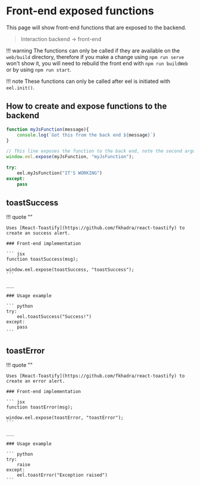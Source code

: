 <!--
 Copyright (C) 2023 Hefestus
 
 This file is part of Bolinho.
 
 Bolinho is free software: you can redistribute it and/or modify
 it under the terms of the GNU General Public License as published by
 the Free Software Foundation, either version 3 of the License, or
 (at your option) any later version.
 
 Bolinho is distributed in the hope that it will be useful,
 but WITHOUT ANY WARRANTY; without even the implied warranty of
 MERCHANTABILITY or FITNESS FOR A PARTICULAR PURPOSE.  See the
 GNU General Public License for more details.
 
 You should have received a copy of the GNU General Public License
 along with Bolinho.  If not, see <http://www.gnu.org/licenses/>.
-->

# Front-end exposed functions

This page will show front-end functions that are exposed to the backend.
> Interaction backend -> front-end

!!! warning
    The functions can only be called if they are available on the `web/build` directory, therefore if you make a change using `npm run serve` won't show it, you will need to rebuild the front end with `npm run buildWeb` or by using `npm run start`.

!!! note
    These functions can only be called after eel is initiated with `eel.init()`.

## How to create and expose functions to the backend

``` jsx
function myJsFunction(message){
    console.log(`Got this from the back end ${message}`)
}

// This line exposes the function to the back end, note the second argument, it is the name that the back end needs to call
window.eel.expose(myJsFunction, "myJsFunction");
```

``` python
try:
    eel.myJsFunction("IT'S WORKING")
except:
    pass
```

## toastSuccess
!!! quote ""

    Uses [React-Toastify](https://github.com/fkhadra/react-toastify) to create an success alert.

    ### Front-end implementation
    
    ``` jsx
    function toastSuccess(msg);

    window.eel.expose(toastSuccess, "toastSuccess");
    ```

    ___

    ### Usage example

    ``` python
    try:
        eel.toastSuccess("Success!")
    except:
        pass
    ```

## toastError
!!! quote ""

    Uses [React-Toastify](https://github.com/fkhadra/react-toastify) to create an error alert.

    ### Front-end implementation
    
    ``` jsx
    function toastError(msg);

    window.eel.expose(toastError, "toastError");
    ```

    ___

    ### Usage example

    ``` python
    try:
        raise
    except:
        eel.toastError("Exception raised")
    ```
